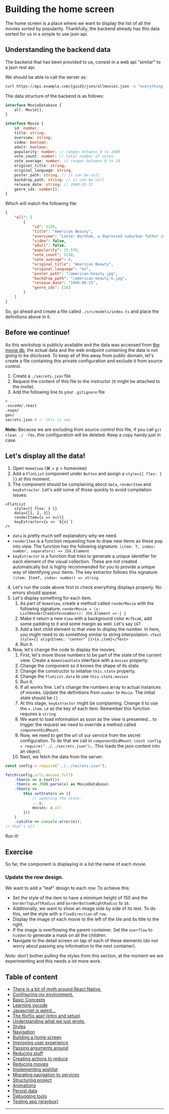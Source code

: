 # Building the home screen

The home screen is a place where we want to display the list of all the movies sorted by popularity. Thankfully, the backend already has this data sorted for us in a simple to use json api.

## Understanding the backend data

The backend that has been provided to us, consist in a web api "similar" to a json rest api.

We should be able to call the server as:

```sh
curl https://api.example.com/{guid}/json/allmovies.json -o "everything.json"
```

The data structure of the backend is as follows:

```ts
interface MovieDatabase {
    all: Movie[];
}

interface Movie {
    id: number;
    title: string;
    overview: string;
    video: boolean;
    adult: boolean;
    popularity: number; // ranges between 0 to 1000
    vote_count: number; // total number of votes.
    vote_average: number; // ranges between 0 to 10
    original_title: string;
    original_language: string;
    poster_path: string; // it can be null
    backdrop_path: string; // it can be null
    release_date: string; // 2000-01-31
    genre_ids: number[];
}
```

Which will match the following file:

```json
{
    "all": [
        {
            "id": 5150,
            "title": "American Beauty",
            "overview": "Lester Burnham, a depressed suburban father in a mid-life crisis, decides to turn his hectic life around after developing an infatuation with his daughter's attractive friend.",
            "video": false,
            "adult": false,
            "popularity": 15.576,
            "vote_count": 5118,
            "vote_average": 8,
            "original_title": "American Beauty",
            "original_language": "en",
            "poster_path": "/american-beauty.jpg",
            "backdrop_path": "/american-beauty-b.jpg",
            "release_date": "1999-09-15",
            "genre_ids": [18]
        }
    ]
}
```

So, go ahead and create a file called `./src/models/index.ts` and place the definitions above in it.

## Before we continue!

As this workshop is publicly available and the data was accessed from [the movie db](https://www.themoviedb.org/), the actual data and the web endpoint containing the data is not going to be disclosed. To keep all of this away from public domain, let's create a file containing this private configuration and exclude it from source control.

1. Create a `./secrets.json` file
2. Request the content of this file to the instructor (it might be attached to the invite).
3. Add the following line to your `.gitignore` file

```bash
# ...
.vscode/.react
.expo/
gen/
secrets.json # <- this is new
```

**Note:** Because we are excluding from source control this file, if you call `git clean ./ -fdx`, this configuration will be deleted. Keep a copy handy just in case.

## Let's display all the data!

1. Open `HomeView` (⌘ + p > homeview)
2. Add a `FlatList` component under `Button` and assign a `style={{ flex: 1 }}` at this moment.
3. The component should be complaining about `data`, `renderItem` and `keyExtractor`. Let's add some of those quickly to avoid compilation issues:

```tsx
<FlatList
    style={{ flex: 1 }}
    data={[1, 2, 3]}
    renderItem={x => null}
    keyExtractor={x => `${x}`}
/>
```

-   `data` is pretty much self explanatory why we need.
-   `renderItem` is a function requesting how to draw new items as these pop into view. The function has the following signature: `(item: T, index: number, separators) => JSX.Element`
-   `keyExtractor` is a function that tries to generate a unique identifier for each element of the visual collection. These are not created automatically but is highly recommended for you to provide a unique way of identifying your items. The key extractor follows this signature: `(item: ItemT, index: number) => string`

4. Let's run the code above first to check everything displays properly. No errors should appear.
5. Let's display something for each item.
    1. As part of `HomeView`, create a method called `renderMovie` with the following signature: `renderMovie = (x: ListRenderItemInfo<number>): JSX.Element => { }`
    2. Make it return a new `View` with a background color `#cfbca6`, add some padding to it and some margin as well. Let's say `16`?
    3. Add a text child element to that view to display the number. In here, you might need to do something similar to string interpolation. `<Text style={{ alignItems: "center" }}>{x.item}</Text>`
    4. Run it.
6. Now, let's change the code to display the movies.
    1. First, let's move those numbers to be part of the state of the current view. Create a `HomeViewState` interface with a `movies` property.
    2. Change the component so it knows the shape of its state.
    3. Change the constructor to initalise `this.state` property.
    4. Change the `FlatList.data` to use `this.state.movies`
    5. Run it.
    6. If all works fine. Let's change the numbers array to actual instances of movies. Update the definitions from `number` to `Movie`. The initial state should be `[]`
    7. At this stage, `keyExtractor` might be complaining. Change it to use the `x.item.id` as the key of each item. Remember this function requires a `string`
    8. We want to load information as soon as the view is presented... to trigger the request we need to override a method called `componentDidMount`.
    9. Now, we need to get the url of our service from the secret configuration. To do that we call in `componentDidMount`: `const config = require("../../secrets.json");`. This loads the json content into an object.
    10. Next, we fetch the data from the server:

```ts
const config = require("../../secrets.json");

fetch(config.urls.movies.full)
    .then(x => x.text())
    .then(x => JSON.parse(x) as MovieDatabase)
    .then(x =>
        this.setState(s => ({
            // updating the state.
            ...s,
            movies: x.all
        }))
    )
    .catch(e => console.error(e));
// that's all.
```

Run it!

## Exercise

So far, the component is displaying in a list the name of each movie.

### Update the row design.

We want to add a "leaf" design to each row. To achieve this:

- Set the style of the item to have a minimum height of 150 and the `borderTopLeftRadius` and `borderBottomRightRadius` to   `16`.
- Additionally, we want to show an image side by side of its text. To do this, set the style with a `flexDirection` of `row`.
- Display the image of each movie to the left of the tile and its title to the right.
- If the image is overflowing the parent container. Set the `overflow` to `hidden` to generate a mask on all the children.
- Navigate to the detail screen on tap of each of these elements (do not worry about passing any information to the next container).

*Note:* don't bother pulling the styles from this section, at the moment we are experimenting and this needs a lot more work.

Table of content
----

- [There is a bit of myth around React Native.](./01.misconceptions.md)
- [Configuring my environment.](./02.environmentConfig.md)
- [Basic Concepts](./03.basicConcepts.md)
- [Learning vscode](./04.toolOverview.md)
- [Javascript is weird...](./05.oddities.md)
- [The flixflix app! (intro and setup)](./06.setupApp.md)
- [Understanding what we just wrote.](./07.components.md)
- [Styles](./08.stylingComponents.md)
- [Navigation](./09.navigatingBetweenScreens.md)
- [Building a home screen](./10.displayingMovies.md)
- [Improving user experience](./11.pagination.md)
- [Passing arguments around](./12.showingDetails.md)
- [Reducing stuff](./13.reducing.md)
- [Creating actions to reduce](./14.reducingActions.md)
- [Reducing movies](./15.reducingMovies.md)
- [Implementing wishlist](./16.implementingWishlist.md)
- [Migrating navigation to services](./17.migrateNavigation.md)
- [Structuring project](./18.fixingFewIssies.md)
- [Animations](./19.animations.md)
- [Persist data](./20.persistingData.md)
- [Debugging tools](./21.debuggingTools.md)
- [Testing app (graybox)](./22.endToEndTesting.md)
---
